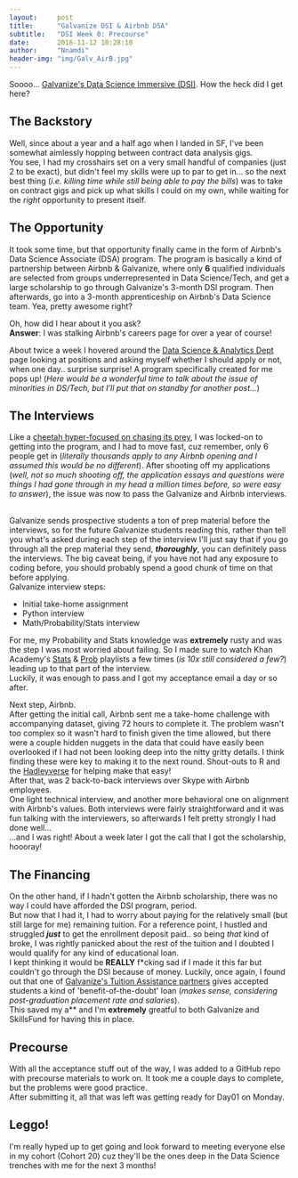 ```yaml
---
layout:     post
title:      "Galvanize DSI & Airbnb DSA"
subtitle:   "DSI Week 0: Precourse"
date:       2016-11-12 10:28:10
author:     "Nnamdi"
header-img: "img/Galv_AirB.jpg"
---
```


Soooo... [Galvanize's Data Science Immersive (DSI)](http://www.galvanize.com/courses/data-science). How the heck did I get here?

## The Backstory
Well, since about a year and a half ago when I landed in SF, I've been somewhat aimlessly hopping between contract data analysis gigs.
<br>You see, I had my crosshairs set on a very small handful of companies (just 2 to be exact), but didn't feel my skills were up to par to get in... so the next best thing (_i.e. killing time while still being able to pay the bills_) was to take on contract gigs and pick up what skills I could on my own, while waiting for the _right_ opportunity to present itself.

## The Opportunity
It took some time, but that opportunity finally came in the form of Airbnb's Data Science Associate (DSA) program. The program is basically a kind of partnership between Airbnb & Galvanize, where only **6** qualified individuals are selected from groups underrepresented in Data Science/Tech, and get a large scholarship to go through Galvanize's 3-month DSI program. Then afterwards, go into a 3-month apprenticeship on Airbnb's Data Science team. Yea, pretty awesome right?

Oh, how did I hear about it you ask?
<br>**Answer**: I was stalking Airbnb's careers page for over a year of course!

About twice a week I hovered around the [Data Science & Analytics Dept](https://www.airbnb.co.in/careers/departments/data-science-analytics) page looking at positions and asking myself whether I should apply or not, when one day.. surprise surprise! A program specifically created for me pops up! (_Here would be a wonderful time to talk about the issue of minorities in DS/Tech, but I'll put that on standby for another post..._)

## The Interviews
Like a [cheetah hyper-focused on chasing its prey](https://www.youtube.com/watch?v=NuyeVN7PuTM), I was locked-on to getting into the program, and I had to move fast, cuz remember, only 6 people get in (_literally thousands apply to any Airbnb opening and I assumed this would be no different_). After shooting off my applications (_well, not so much shooting off, the application essays and questions were things I had gone through in my head a million times before, so were easy to answer_), the issue was now to pass the Galvanize and Airbnb interviews.

<br>Galvanize sends prospective students a ton of prep material before the interviews, so for the future Galvanize students reading this, rather than tell you what's asked during each step of the interview I'll just say that if you go through all the prep material they send, **_thoroughly_**, you can definitely pass the interviews. The big caveat being, if you have not had any exposure to coding before, you should probably spend a good chunk of time on that before applying.
<br>Galvanize interview steps:<br>
+ Initial take-home assignment
+ Python interview
+ Math/Probability/Stats interview

For me, my Probability and Stats knowledge was **extremely** rusty and was the step I was most worried about failing. So I made sure to watch Khan Academy's [Stats](https://www.youtube.com/watch?v=uhxtUt_-GyM&list=PL1328115D3D8A2566) & [Prob](https://www.youtube.com/watch?v=uzkc-qNVoOk&list=PLC58778F28211FA19) playlists a few times (_is 10x still considered a few?_) leading up to that part of the interview. 
<br>Luckily, it was enough to pass and I got my acceptance email a day or so after.

Next step, Airbnb.
<br>After getting the initial call, Airbnb sent me a take-home challenge with accompanying dataset, giving 72 hours to complete it. The problem wasn't too complex so it wasn't hard to finish given the time allowed, but there were a couple hidden nuggets in the data that could have easily been overlooked if I had not been looking deep into the nitty gritty details. I think finding these were key to making it to the next round. Shout-outs to R and the [Hadleyverse](http://blog.revolutionanalytics.com/2015/03/hadleyverse.html) for helping make that easy!
<br>After that, was 2 back-to-back interviews over Skype with Airbnb employees. 
<br>One light technical interview, and another more behavioral one on alignment with Airbnb's values. Both interviews were fairly straightforward and it was fun talking with the interviewers, so afterwards I felt pretty strongly I had done well...
<br> ...and I was right! About a week later I got the call that I got the scholarship, hoooray!

## The Financing
On the other hand, if I hadn't gotten the Airbnb scholarship, there was no way I could have afforded the DSI program, period. 
<br>But now that I had it, I had to worry about paying for the relatively small (but still large for me) remaining tuition. For a reference point, I hustled and struggled **_just_** to get the enrollment deposit paid.. so being _that_ kind of broke, I was rightly panicked about the rest of the tuition and I doubted I would qualify for any kind of educational loan.
<br>I kept thinking it would be **REALLY** f*cking sad if I made it this far but couldn't go through the DSI because of money. Luckily, once again, I found out that one of [Galvanize's Tuition Assistance partners](www.galvanize.com/scholarships) gives accepted students a kind of 'benefit-of-the-doubt' loan (_makes sense, considering post-graduation placement rate and salaries_). 
<br>This saved my a** and I'm **extremely** greatful to both Galvanize and SkillsFund for having this in place.

## Precourse
With all the acceptance stuff out of the way, I was added to a GitHub repo with precourse materials to work on. It took me a couple days to complete, but the problems were good practice.
<br>After submitting it, all that was left was getting ready for Day01 on Monday.

## Leggo!
I'm really hyped up to get going and look forward to meeting everyone else in my cohort (Cohort 20) cuz they'll be the ones deep in the Data Science trenches with me for the next 3 months!
